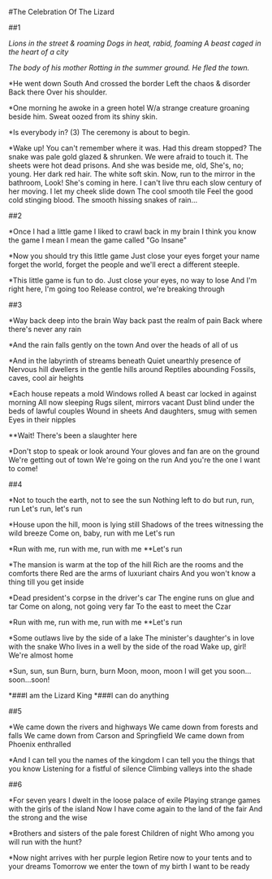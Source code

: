 #The Celebration Of The Lizard


##1

*Lions in the street & roaming
Dogs in heat, rabid, foaming
A beast caged in the heart of a city*

*The body of his mother
Rotting in the summer ground.
He fled the town.*

*He went down South
And crossed the border
Left the chaos & disorder
Back there
Over his shoulder.

*One morning he awoke in a green hotel
W/a strange creature groaning beside him.
Sweat oozed from its shiny skin.

*Is everybody in? (3)
The ceremony is about to begin.

*Wake up!
You can't remember where it was.
Had this dream stopped?
The snake was pale gold glazed & shrunken.
We were afraid to touch it.
The sheets were hot dead prisons.
And she was beside me, old,
She's, no; young.
Her dark red hair.
The white soft skin.
Now, run to the mirror in the bathroom,
Look!
She's coming in here.
I can't live thru each slow century
of her moving.
I let my cheek slide down
The cool smooth tile
Feel the good cold stinging blood.
The smooth hissing snakes
of rain…


##2

*Once I had a little game
I liked to crawl back in my brain
I think you know the game I mean
I mean the game called "Go Insane"

*Now you should try this little game
Just close your eyes forget your name
forget the world, forget the people
and we'll erect a different steeple.

*This little game is fun to do.
Just close your eyes, no way to lose
And I'm right here, I'm going too
Release control, we're breaking through


##3

*Way back deep into the brain
Way back past the realm of pain
Back where there's never any rain

*And the rain falls gently on the town
And over the heads of all of us

*And in the labyrinth of streams beneath
Quiet unearthly presence of
Nervous hill dwellers in the gentle hills around
Reptiles abounding
Fossils, caves, cool air heights

*Each house repeats a mold
Windows rolled
A beast car locked in against morning
All now sleeping
Rugs silent, mirrors vacant
Dust blind under the beds of lawful couples
Wound in sheets
And daughters, smug with semen
Eyes in their nipples

**Wait! There's been a slaughter here

*Don't stop to speak or look around
Your gloves and fan are on the ground
We're getting out of town
We're going on the run
And you're the one I want to come!


##4

*Not to touch the earth, not to see the sun
Nothing left to do but run, run, run
Let's run, let's run

*House upon the hill, moon is lying still
Shadows of the trees witnessing the wild breeze
Come on, baby, run with me
Let's run

*Run with me, run with me, run with me
**Let's run

*The mansion is warm at the top of the hill
Rich are the rooms and the comforts there
Red are the arms of luxuriant chairs
And you won't know a thing till you get inside

*Dead president's corpse in the driver's car
The engine runs on glue and tar
Come on along, not going very far
To the east to meet the Czar

*Run with me, run with me, run with me
**Let's run

*Some outlaws live by the side of a lake
The minister's daughter's in love with the snake
Who lives in a well by the side of the road
Wake up, girl! We're almost home

*Sun, sun, sun
Burn, burn, burn
Moon, moon, moon
I will get you soon…soon…soon!

*###I am the Lizard King
*###I can do anything


##5

*We came down the rivers and highways
We came down from forests and falls
We came down from Carson and Springfield
We came down from Phoenix enthralled

*And I can tell you the names of the kingdom
I can tell you the things that you know
Listening for a fistful of silence
Climbing valleys into the shade


##6

*For seven years I dwelt in the loose palace of exile
Playing strange games with the girls of the island
Now I have come again to the land of the fair
And the strong and the wise

*Brothers and sisters of the pale forest
Children of night
Who among you will run with the hunt?

*Now night arrives with her purple legion
Retire now to your tents and to your dreams
Tomorrow we enter the town of my birth
I want to be ready
